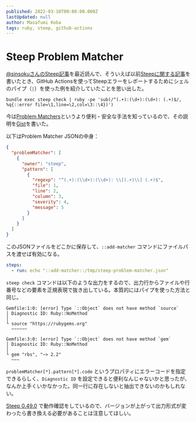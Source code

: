 ```yaml
---
published: 2022-03-10T00:00:00.000Z
lastUpdated: null
author: Masafumi Koba
tags: ruby, steep, github-actions
---
```


# Steep Problem Matcher

[@sinsokuさんのSteep記事](https://sinsoku.hatenablog.com/entry/2022/03/09/234511)を最近読んで、そういえば以前[Steepに関する記事](../2020/example-of-type-checking-by-steep.md)を書いたとき、GitHub Actionsを使ってSteepエラーをレポートするためにシェルのパイプ（`|`）を使った例を紹介していたことを思い出した。

```shell
bundle exec steep check | ruby -pe 'sub(/^(.+):(\d+):(\d+): (.+)$/, %q{::error file=\1,line=\2,col=\3::\4})')
```

今は[Problem Matchers](https://github.com/actions/toolkit/blob/a502af8759e0391cba1b96229f21723034414f7e/docs/problem-matchers.md)というより便利・安全な手法を知っているので、その説明を[Gist](https://gist.github.com/ybiquitous/6e876db6be4a4148716c61b3d2f3b01a)を書いた。

以下はProblem Matcher JSONの中身：

```json
{
  "problemMatcher": [
    {
      "owner": "steep",
      "pattern": [
        {
          "regexp": "^(.+):(\\d+):(\\d+): \\[(.+)\\] (.+)$",
          "file": 1,
          "line": 2,
          "column": 3,
          "severity": 4,
          "message": 5
        }
      ]
    }
  ]
}
```

このJSONファイルをどこかに保存して、`::add-matcher` コマンドにファイルパスを渡せば有効になる。

```yaml
steps:
  - run: echo "::add-matcher::/tmp/steep-problem-matcher.json"
```

`steep check` コマンドは以下のような出力をするので、出力行からファイルや行番号などの要素を正規表現で抜き出している。本質的にはパイプを使った方法と同じ。

```
Gemfile:1:0: [error] Type `::Object` does not have method `source`
│ Diagnostic ID: Ruby::NoMethod
│
└ source "https://rubygems.org"
  ~~~~~~

Gemfile:3:0: [error] Type `::Object` does not have method `gem`
│ Diagnostic ID: Ruby::NoMethod
│
└ gem "rbs", "~> 2.2"
  ~~~
```

`problemMatcher[*].pattern[*].code` というプロパティにエラーコードを指定できるらしく、`Diagnostic ID` を設定できると便利なんじゃないかと思ったが、なんか上手くいかなかった。同一行に存在しないと抽出できないのかもしれない。

[Steep 0.49.0](https://github.com/soutaro/steep/releases/tag/v0.49.0) で動作確認をしているので、バージョンが上がって出力形式が変わったら書き換える必要があることは注意してほしい。

